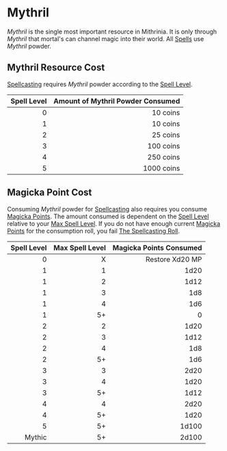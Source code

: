 # Mythril

*Mythril* is the single most important resource in Mithrinia. It is only through *Mythril* that mortal's can channel magic into their world. All [Spells](../Spells.md) use *Mythril* powder.

## Mythril Resource Cost

[Spellcasting](Spellcasting.md) requires *Mythril* powder according to the [Spell Level](../Spells/Spell%20Level.md).

| Spell Level | Amount of Mythril Powder Consumed |
| ----------: | --------------------------------: |
|           0 |                          10 coins |
|           1 |                          10 coins |
|           2 |                          25 coins |
|           3 |                         100 coins |
|           4 |                         250 coins |
|           5 |                        1000 coins |

## Magicka Point Cost

Consuming *Mythril* powder for [Spellcasting](Spellcasting.md) also requires you consume [Magicka Points](../../Player%20Characters/Point%20Pools/Magicka%20Points.md). The amount consumed is dependent on the [Spell Level](../Spells/Spell%20Level.md) relative to your [Max Spell Level](../Spells/Spell%20Level.md#Max%20Spell%20Level). If you do not have enough current [Magicka Points](../../Player%20Characters/Point%20Pools/Magicka%20Points.md) for the consumption roll, you fail [The Spellcasting Roll](Spellcasting.md#The%20Spellcasting%20Roll).

| Spell Level | Max Spell Level | Magicka Points Consumed |
| ----------: | --------------: | ----------------------: |
|           0 |               X |         Restore Xd20 MP |
|           1 |               1 |                    1d20 |
|           1 |               2 |                    1d12 |
|           1 |               3 |                     1d8 |
|           1 |               4 |                     1d6 |
|           1 |              5+ |                       0 |
|           2 |               2 |                    1d20 |
|           2 |               3 |                    1d12 |
|           2 |               4 |                     1d8 |
|           2 |              5+ |                     1d6 |
|           3 |               3 |                    2d20 |
|           3 |               4 |                    1d20 |
|           3 |              5+ |                    1d12 |
|           4 |               4 |                    2d20 |
|           4 |              5+ |                    1d20 |
|           5 |              5+ |                   1d100 |
|      Mythic |              5+ |                   2d100 |
